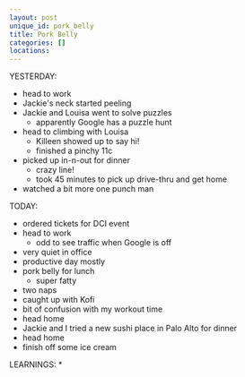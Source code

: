 ```yaml
---
layout: post
unique_id: pork_belly
title: Pork Belly
categories: []
locations: 
---
```


YESTERDAY:
* head to work
* Jackie's neck started peeling
* Jackie and Louisa went to solve puzzles
  * apparently Google has a puzzle hunt
* head to climbing with Louisa
  * Killeen showed up to say hi!
  * finished a pinchy 11c
* picked up in-n-out for dinner
  * crazy line!
  * took 45 minutes to pick up drive-thru and get home
* watched a bit more one punch man

TODAY:
* ordered tickets for DCI event
* head to work
  * odd to see traffic when Google is off
* very quiet in office
* productive day mostly
* pork belly for lunch
  * super fatty
* two naps
* caught up with Kofi
* bit of confusion with my workout time
* head home
* Jackie and I tried a new sushi place in Palo Alto for dinner
* head home
* finish off some ice cream

LEARNINGS:
* 
